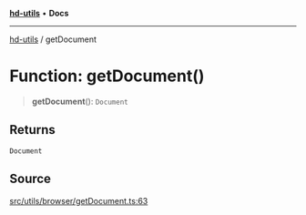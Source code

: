 [**hd-utils**](../README.md) • **Docs**

***

[hd-utils](../globals.md) / getDocument

# Function: getDocument()

> **getDocument**(): `Document`

## Returns

`Document`

## Source

[src/utils/browser/getDocument.ts:63](https://github.com/AhmadHddad/h-utils/blob/b1dfa95e218c9605f39fc234662ef50e62fadcb8/src/utils/browser/getDocument.ts#L63)
